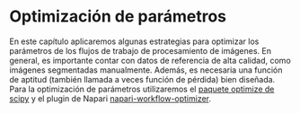 # Optimización de parámetros

En este capítulo aplicaremos algunas estrategias para optimizar los parámetros de los flujos de trabajo de procesamiento de imágenes.
En general, es importante contar con datos de referencia de alta calidad, como imágenes segmentadas manualmente.
Además, es necesaria una función de aptitud (también llamada a veces función de pérdida) bien diseñada.
Para la optimización de parámetros utilizaremos el [paquete optimize de scipy](https://docs.scipy.org/doc/scipy/reference/optimize.html) y el plugin de Napari [napari-workflow-optimizer](https://github.com/haesleinhuepf/napari-workflow-optimizer).